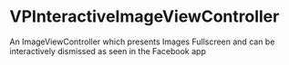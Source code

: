 VPInteractiveImageViewController
================================

An ImageViewController which presents Images Fullscreen and can be interactively dismissed as seen in the Facebook app
